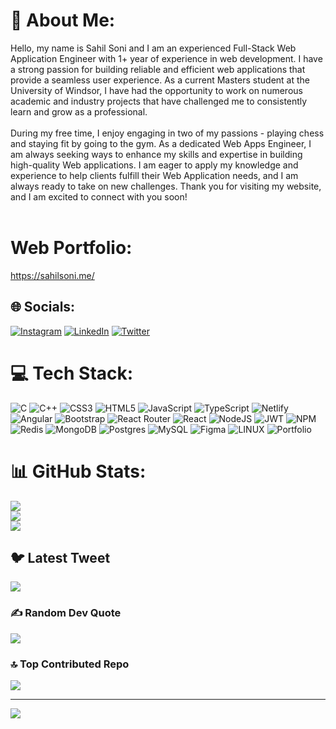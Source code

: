 # 💫 About Me:
Hello, my name is Sahil Soni and I am an experienced Full-Stack Web Application Engineer with 1+ year of experience in web development. I have a strong passion for building reliable and efficient web applications that provide a seamless user experience. As a current Masters student at the University of Windsor, I have had the opportunity to work on numerous academic and industry projects that have challenged me to consistently learn and grow as a professional.<br><br>During my free time, I enjoy engaging in two of my passions - playing chess and staying fit by going to the gym. As a dedicated Web Apps Engineer, I am always seeking ways to enhance my skills and expertise in building high-quality Web applications. I am eager to apply my knowledge and experience to help clients fulfill their Web Application needs, and I am always ready to take on new challenges. Thank you for visiting my website, and I am excited to connect with you soon!<br><br>

# Web Portfolio:
https://sahilsoni.me/

## 🌐 Socials:
[![Instagram](https://img.shields.io/badge/Instagram-%23E4405F.svg?logo=Instagram&logoColor=white)](https://instagram.com/iamsahilsoni) [![LinkedIn](https://img.shields.io/badge/LinkedIn-%230077B5.svg?logo=linkedin&logoColor=white)](https://linkedin.com/in/lialh4) [![Twitter](https://img.shields.io/badge/Twitter-%231DA1F2.svg?logo=Twitter&logoColor=white)](https://twitter.com/yeahsahil) 

# 💻 Tech Stack:
![C](https://img.shields.io/badge/c-%2300599C.svg?style=plastic&logo=c&logoColor=white) ![C++](https://img.shields.io/badge/c++-%2300599C.svg?style=plastic&logo=c%2B%2B&logoColor=white) ![CSS3](https://img.shields.io/badge/css3-%231572B6.svg?style=plastic&logo=css3&logoColor=white) ![HTML5](https://img.shields.io/badge/html5-%23E34F26.svg?style=plastic&logo=html5&logoColor=white) ![JavaScript](https://img.shields.io/badge/javascript-%23323330.svg?style=plastic&logo=javascript&logoColor=%23F7DF1E) ![TypeScript](https://img.shields.io/badge/typescript-%23007ACC.svg?style=plastic&logo=typescript&logoColor=white) ![Netlify](https://img.shields.io/badge/netlify-%23000000.svg?style=plastic&logo=netlify&logoColor=#00C7B7) ![Angular](https://img.shields.io/badge/angular-%23DD0031.svg?style=plastic&logo=angular&logoColor=white) ![Bootstrap](https://img.shields.io/badge/bootstrap-%23563D7C.svg?style=plastic&logo=bootstrap&logoColor=white) ![React Router](https://img.shields.io/badge/React_Router-CA4245?style=plastic&logo=react-router&logoColor=white) ![React](https://img.shields.io/badge/react-%2320232a.svg?style=plastic&logo=react&logoColor=%2361DAFB) ![NodeJS](https://img.shields.io/badge/node.js-6DA55F?style=plastic&logo=node.js&logoColor=white) ![JWT](https://img.shields.io/badge/JWT-black?style=plastic&logo=JSON%20web%20tokens) ![NPM](https://img.shields.io/badge/NPM-%23000000.svg?style=plastic&logo=npm&logoColor=white) ![Redis](https://img.shields.io/badge/redis-%23DD0031.svg?style=plastic&logo=redis&logoColor=white) ![MongoDB](https://img.shields.io/badge/MongoDB-%234ea94b.svg?style=plastic&logo=mongodb&logoColor=white) ![Postgres](https://img.shields.io/badge/postgres-%23316192.svg?style=plastic&logo=postgresql&logoColor=white) ![MySQL](https://img.shields.io/badge/mysql-%2300f.svg?style=plastic&logo=mysql&logoColor=white) 	![Figma](https://img.shields.io/badge/figma-%23F24E1E.svg?style=plastic&logo=figma&logoColor=white) ![LINUX](https://img.shields.io/badge/Linux-FCC624?style=plastic&logo=linux&logoColor=black) ![Portfolio](https://img.shields.io/badge/Portfolio-%23000000.svg?style=plastic&logo=firefox&logoColor=#FF7139)
# 📊 GitHub Stats:
![](https://github-readme-stats.vercel.app/api?username=iamsahilsoni&theme=city_light&hide_border=false&include_all_commits=true&count_private=true)<br/>
![](https://github-readme-streak-stats.herokuapp.com/?user=iamsahilsoni&theme=city_light&hide_border=false)<br/>
![](https://github-readme-stats.vercel.app/api/top-langs/?username=iamsahilsoni&theme=city_light&hide_border=false&include_all_commits=true&count_private=true&layout=compact)

## 🐦 Latest Tweet
[![](https://gtce.itsvg.in/api?username=yeahsahil)](https://twitter.com/yeahSahil/status/1639810708404686848)

### ✍️ Random Dev Quote
![](https://quotes-github-readme.vercel.app/api?type=horizontal&theme=radical)

### 🔝 Top Contributed Repo
![](https://github-contributor-stats.vercel.app/api?username=iamsahilsoni&limit=5&theme=matrix&combine_all_yearly_contributions=true)

---
[![](https://visitcount.itsvg.in/api?id=iamsahilsoni&icon=2&color=5)](https://visitcount.itsvg.in)

<!-- Proudly created with GPRM ( https://gprm.itsvg.in ) -->
